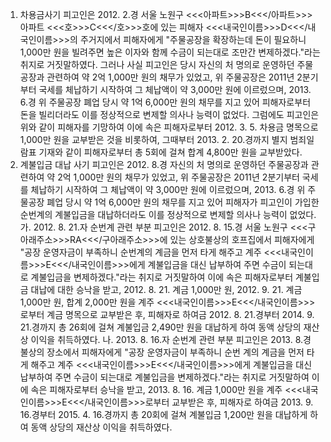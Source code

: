1. 차용금사기
피고인은 2012. 2.경 서울 노원구 <<<아파트>>>B<<</아파트>>>아파트 <<<호>>>C<<</호>>>호에 있는 피해자 <<<내국인이름>>>D<<</내국인이름>>>의 주거지에서 피해자에게 "주물공장을 확장하는데 돈이 필요하니 1,000만 원을 빌려주면 높은 이자와 함께 수금이 되는대로 조만간 변제하겠다."라는 취지로 거짓말하였다.
그러나 사실 피고인은 당시 자신의 처 명의로 운영하던 주물공장과 관련하여 약 2억 1,000만 원의 채무가 있었고, 위 주물공장은 2011년 2분기부터 국세를 체납하기 시작하여 그 체납액이 약 3,000만 원에 이르렀으며, 2013. 6.경 위 주물공장 폐업 당시 약 1억 6,000만 원의 채무를 지고 있어 피해자로부터 돈을 빌리더라도 이를 정상적으로 변제할 의사나 능력이 없었다.
그럼에도 피고인은 위와 같이 피해자를 기망하여 이에 속은 피해자로부터 2012. 3. 5. 차용금 명목으로 1,000만 원을 교부받은 것을 비롯하여, 그때부터 2013. 2. 20.경까지 별지 범죄일람표 기재와 같이 피해자로부터 총 5회에 걸쳐 합계 4,800만 원을 교부받았다.
2. 계불입금 대납 사기
피고인은 2012. 8.경 자신의 처 명의로 운영하던 주물공장과 관련하여 약 2억 1,000만 원의 채무가 있었고, 위 주물공장은 2011년 2분기부터 국세를 체납하기 시작하여 그 체납액이 약 3,000만 원에 이르렀으며, 2013. 6.경 위 주물공장 폐업 당시 약 1억 6,000만 원의 채무를 지고 있어 피해자가 피고인이 가입한 순번계의 계불입금을 대납하더라도 이를 정상적으로 변제할 의사나 능력이 없었다.
가. 2012. 8. 21.자 순번계 관련 부분
피고인은 2012. 8. 15.경 서울 노원구 <<<구아래주소>>>RA<<</구아래주소>>>에 있는 상호불상의 호프집에서 피해자에게 "공장 운영자금이 부족하니 순번계의 계금을 먼저 타게 해주고 계주 <<<내국인이름>>>E<<</내국인이름>>>에게 계불입금을 대신 납부하여 주면 수금이 되는대로 계불입금을 변제하겠다."라는 취지로 거짓말하여 이에 속은 피해자로부터 계불입금 대납에 대한 승낙을 받고, 2012. 8. 21. 계금 1,000만 원, 2012. 9. 21. 계금 1,000만 원, 합계 2,000만 원을 계주 <<<내국인이름>>>E<<</내국인이름>>>로부터 계금 명목으로 교부받은 후, 피해자로 하여금 2012. 8. 21.경부터 2014. 9. 21.경까지 총 26회에 걸쳐 계불입금 2,490만 원을 대납하게 하여 동액 상당의 재산상 이익을 취득하였다.
나. 2013. 8. 16.자 순번계 관련 부분
피고인은 2013. 8.경 불상의 장소에서 피해자에게 "공장 운영자금이 부족하니 순번 계의 계금을 먼저 타게 해주고 계주 <<<내국인이름>>>E<<</내국인이름>>>에게 계불입금을 대신 납부하여 주면 수금이 되는대로 계불입금을 변제하겠다."라는 취지로 거짓말하여 이에 속은 피해자로부터 승낙을 받고, 2013. 8. 16. 계금 1,000만 원을 계주 <<<내국인이름>>>E<<</내국인이름>>>로부터 교부받은 후, 피해자로 하여금 2013. 9. 16.경부터 2015. 4. 16.경까지 총 20회에 걸쳐 계불입금 1,200만 원을 대납하게 하여 동액 상당의 재산상 이익을 취득하였다.